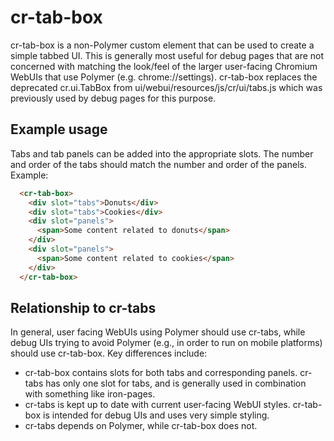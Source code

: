 # cr-tab-box

cr-tab-box is a non-Polymer custom element that can be used to create a simple
tabbed UI. This is generally most useful for debug pages that are not
concerned with matching the look/feel of the larger user-facing Chromium WebUIs
that use Polymer (e.g. chrome://settings). cr-tab-box replaces the deprecated
cr.ui.TabBox from ui/webui/resources/js/cr/ui/tabs.js which was previously
used by debug pages for this purpose.

## Example usage
Tabs and tab panels can be added into the appropriate slots. The number and
order of the tabs should match the number and order of the panels. Example:

```html
  <cr-tab-box>
    <div slot="tabs">Donuts</div>
    <div slot="tabs">Cookies</div>
    <div slot="panels">
      <span>Some content related to donuts</span>
    </div>
    <div slot="panels">
      <span>Some content related to cookies</span>
    </div>
  </cr-tab-box>
```
## Relationship to cr-tabs
In general, user facing WebUIs using Polymer should use cr-tabs, while debug
UIs trying to avoid Polymer (e.g., in order to run on mobile platforms) should
use cr-tab-box. Key differences include:

* cr-tab-box contains slots for both tabs and corresponding panels. cr-tabs
  has only one slot for tabs, and is generally used in combination with
  something like iron-pages.
* cr-tabs is kept up to date with current user-facing WebUI styles. cr-tab-box
  is intended for debug UIs and uses very simple styling.
* cr-tabs depends on Polymer, while cr-tab-box does not.

